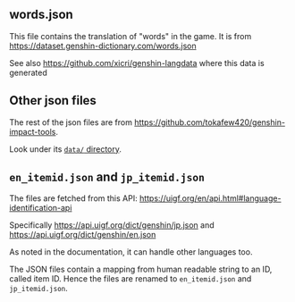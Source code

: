 ## words.json
This file contains the translation of "words" in the game.
It is from
https://dataset.genshin-dictionary.com/words.json

See also https://github.com/xicri/genshin-langdata where this data is generated

## Other json files
The rest of the json files are from
https://github.com/tokafew420/genshin-impact-tools.

Look under its [`data/` directory](https://github.com/tokafew420/genshin-impact-tools/tree/main/data).

## `en_itemid.json` and `jp_itemid.json`
The files are fetched from this API: https://uigf.org/en/api.html#language-identification-api

Specifically https://api.uigf.org/dict/genshin/jp.json and https://api.uigf.org/dict/genshin/en.json

As noted in the documentation, it can handle other languages too.

The JSON files contain a mapping from human readable string to an ID, called item ID.
Hence the files are renamed to `en_itemid.json` and `jp_itemid.json`.